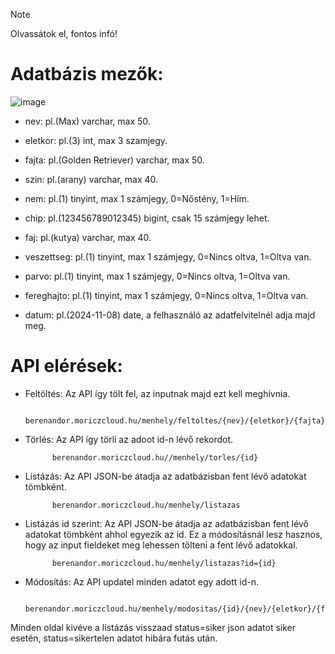 > [!NOTE]
> Olvassátok el, fontos infó!

# Adatbázis mezők:


![image](https://github.com/user-attachments/assets/7f61bc3f-4c8d-4423-bbcd-a360d2c8b093)



- nev: pl.(Max) varchar, max 50.

- eletkor: pl.(3) int, max 3 szamjegy.

- fajta: pl.(Golden Retriever) varchar, max 50.

- szin: pl.(arany) varchar, max 40.

- nem: pl.(1) tinyint, max 1 számjegy, 0=Nőstény, 1=Hím.

- chip: pl.(123456789012345) bigint, csak 15 számjegy lehet.

- faj: pl.(kutya) varchar, max 40.

- veszettseg: pl.(1) tinyint, max 1 számjegy, 0=Nincs oltva, 1=Oltva van.

- parvo: pl.(1) tinyint, max 1 számjegy, 0=Nincs oltva, 1=Oltva van.

- fereghajto: pl.(1) tinyint, max 1 számjegy, 0=Nincs oltva, 1=Oltva van.

- datum: pl.(2024-11-08) date, a felhasználó az adatfelvitelnél adja majd meg.


# API elérések:

- Feltöltés: Az API így tölt fel, az inputnak majd ezt kell meghívnia.

            berenandor.moriczcloud.hu/menhely/feltoltes/{nev}/{eletkor}/{fajta}/{szin}/{nem}/{chip}/{faj}/{veszettseg}/{parvo}/{fereghajto}/{datum}

- Törlés: Az API így törli az adoot id-n lévő rekordot.

            berenandor.moriczcloud.hu//menhely/torles/{id}

- Listázás: Az API JSON-be átadja az adatbázisban fent lévő adatokat tömbként.

            berenandor.moriczcloud.hu/menhely/listazas
            
- Listázás id szerint: Az API JSON-be átadja az adatbázisban fent lévő adatokat tömbként ahhol egyezik az id. Ez a módosításnál lesz hasznos, hogy az input fieldeket meg lehessen tölteni a fent lévő adatokkal.

            berenandor.moriczcloud.hu/menhely/listazas?id={id}

- Módosítás: Az API updatel minden adatot egy adott id-n.

            berenandor.moriczcloud.hu/menhely/modositas/{id}/{nev}/{eletkor}/{fajta}/{szin}/{nem}/{chip}/{faj}/{veszettseg}/{parvo}/{fereghajto}/{datum}


Minden oldal kivéve a listázás visszaad status=siker json adatot siker esetén, status=sikertelen adatot hibára futás után.
